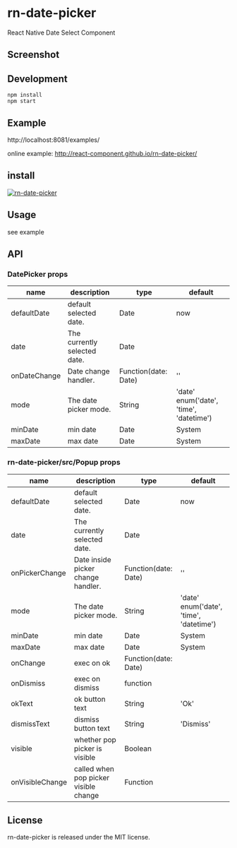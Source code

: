 # rn-date-picker

React Native Date Select Component

## Screenshot

## Development

```
npm install
npm start
```

## Example

http://localhost:8081/examples/

online example: http://react-component.github.io/rn-date-picker/

## install

[![rn-date-picker](https://nodei.co/npm/rn-date-picker.png)](https://npmjs.org/package/rn-date-picker)

## Usage
see example

## API

### DatePicker props

| name     | description    | type     | default      |
|----------|----------------|----------|--------------|
|defaultDate | default selected date. | Date | now |
|date | The currently selected date. | Date |  |
|onDateChange | Date change handler. | Function(date: Date) | '' |
|mode | The date picker mode. | String | 'date' enum('date', 'time', 'datetime') |
|minDate | min date | Date | System |
|maxDate | max date | Date | System |

### rn-date-picker/src/Popup props

| name     | description    | type     | default      |
|----------|----------------|----------|--------------|
|defaultDate | default selected date. | Date | now |
|date | The currently selected date. | Date |  |
|onPickerChange | Date inside picker change handler. | Function(date: Date) | '' |
|mode | The date picker mode. | String | 'date' enum('date', 'time', 'datetime') |
|minDate | min date | Date | System |
|maxDate | max date | Date | System |
|onChange | exec on ok | Function(date: Date) |  |
|onDismiss | exec on dismiss | function |  |
|okText | ok button text | String | 'Ok' |
|dismissText | dismiss button text | String | 'Dismiss' |
|visible | whether pop picker is visible | Boolean | |
|onVisibleChange | called when pop picker visible change | Function | |


## License

rn-date-picker is released under the MIT license.